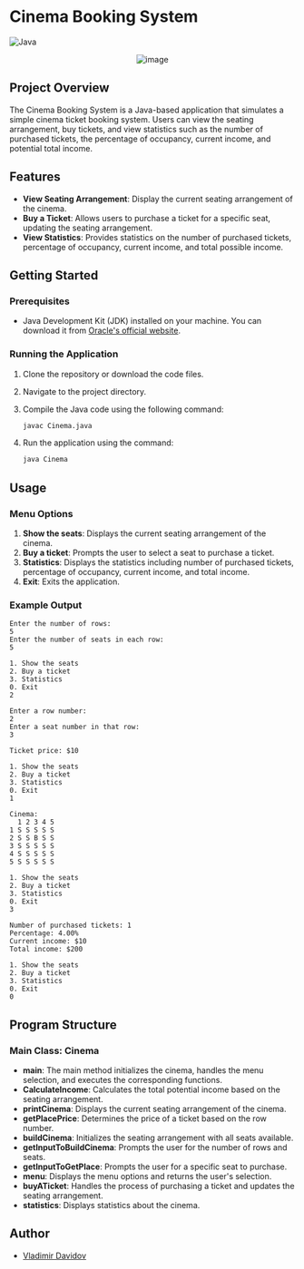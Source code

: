 # Cinema Booking System

![Java](https://img.shields.io/badge/Java-ED8B00?style=for-the-badge&logo=java&logoColor=white)


<p align="center">
  <img src="https://github.com/user-attachments/assets/813af74b-9a40-435a-ac1c-a4860e3bf2ca" alt="image">
</p>


## Project Overview

The Cinema Booking System is a Java-based application that simulates a simple cinema ticket booking system. Users can view the seating arrangement, buy tickets, and view statistics such as the number of purchased tickets, the percentage of occupancy, current income, and potential total income.

## Features

- **View Seating Arrangement**: Display the current seating arrangement of the cinema.
- **Buy a Ticket**: Allows users to purchase a ticket for a specific seat, updating the seating arrangement.
- **View Statistics**: Provides statistics on the number of purchased tickets, percentage of occupancy, current income, and total possible income.

## Getting Started

### Prerequisites

- Java Development Kit (JDK) installed on your machine. You can download it from [Oracle's official website](https://www.oracle.com/java/technologies/javase-downloads.html).

### Running the Application

1. Clone the repository or download the code files.
2. Navigate to the project directory.
3. Compile the Java code using the following command:

    ```sh
    javac Cinema.java
    ```

4. Run the application using the command:

    ```sh
    java Cinema
    ```

## Usage

### Menu Options

1. **Show the seats**: Displays the current seating arrangement of the cinema.
2. **Buy a ticket**: Prompts the user to select a seat to purchase a ticket.
3. **Statistics**: Displays the statistics including number of purchased tickets, percentage of occupancy, current income, and total income.
0. **Exit**: Exits the application.

### Example Output

```plaintext
Enter the number of rows:
5
Enter the number of seats in each row:
5

1. Show the seats
2. Buy a ticket
3. Statistics
0. Exit
2

Enter a row number:
2
Enter a seat number in that row:
3

Ticket price: $10

1. Show the seats
2. Buy a ticket
3. Statistics
0. Exit
1

Cinema:
  1 2 3 4 5 
1 S S S S S 
2 S S B S S 
3 S S S S S 
4 S S S S S 
5 S S S S S 

1. Show the seats
2. Buy a ticket
3. Statistics
0. Exit
3

Number of purchased tickets: 1
Percentage: 4.00%
Current income: $10
Total income: $200

1. Show the seats
2. Buy a ticket
3. Statistics
0. Exit
0
```

## Program Structure

### Main Class: Cinema

- **main**: The main method initializes the cinema, handles the menu selection, and executes the corresponding functions.
- **CalculateIncome**: Calculates the total potential income based on the seating arrangement.
- **printCinema**: Displays the current seating arrangement of the cinema.
- **getPlacePrice**: Determines the price of a ticket based on the row number.
- **buildCinema**: Initializes the seating arrangement with all seats available.
- **getInputToBuildCinema**: Prompts the user for the number of rows and seats.
- **getInputToGetPlace**: Prompts the user for a specific seat to purchase.
- **menu**: Displays the menu options and returns the user's selection.
- **buyATicket**: Handles the process of purchasing a ticket and updates the seating arrangement.
- **statistics**: Displays statistics about the cinema.

## Author

- [Vladimir Davidov](https://github.com/v-dav)
